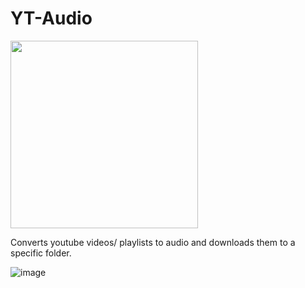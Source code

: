 # YT-Audio

<img src="https://user-images.githubusercontent.com/40627412/155857194-ccb65463-81a3-447b-b71c-6329db4f742d.png" width="300">

Converts youtube videos/ playlists to audio and downloads them to a specific folder.

![image](https://user-images.githubusercontent.com/40627412/165975168-cfff0617-1e30-41f2-9208-5bcf026d7079.png)

